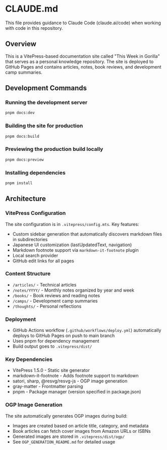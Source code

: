 # CLAUDE.md

This file provides guidance to Claude Code (claude.ai/code) when working with code in this repository.

## Overview
This is a VitePress-based documentation site called "This Week in Gorilla" that serves as a personal knowledge repository. The site is deployed to GitHub Pages and contains articles, notes, book reviews, and development camp summaries.

## Development Commands

### Running the development server
```bash
pnpm docs:dev
```

### Building the site for production
```bash
pnpm docs:build
```

### Previewing the production build locally
```bash
pnpm docs:preview
```

### Installing dependencies
```bash
pnpm install
```

## Architecture

### VitePress Configuration
The site configuration is in `.vitepress/config.mts`. Key features:
- Custom sidebar generation that automatically discovers markdown files in subdirectories
- Japanese UI customization (lastUpdatedText, navigation)
- Markdown footnote support via `markdown-it-footnote` plugin
- Local search provider
- GitHub edit links for all pages

### Content Structure
- `/articles/` - Technical articles
- `/notes/YYYY/` - Monthly notes organized by year and week
- `/books/` - Book reviews and reading notes
- `/camps/` - Development camp summaries
- `/thoughts/` - Personal reflections

### Deployment
- GitHub Actions workflow (`.github/workflows/deploy.yml`) automatically deploys to GitHub Pages on push to main branch
- Uses pnpm for dependency management
- Build output goes to `.vitepress/dist/`

### Key Dependencies
- VitePress 1.5.0 - Static site generator
- markdown-it-footnote - Adds footnote support to markdown
- satori, sharp, @resvg/resvg-js - OGP image generation
- gray-matter - Frontmatter parsing
- pnpm - Package manager (version specified in package.json)

### OGP Image Generation
The site automatically generates OGP images during build:
- Images are created based on article title, category, and metadata
- Book articles can fetch cover images from Amazon URLs or ISBNs
- Generated images are stored in `.vitepress/dist/ogp/`
- See `OGP_GENERATION_README.md` for detailed usage